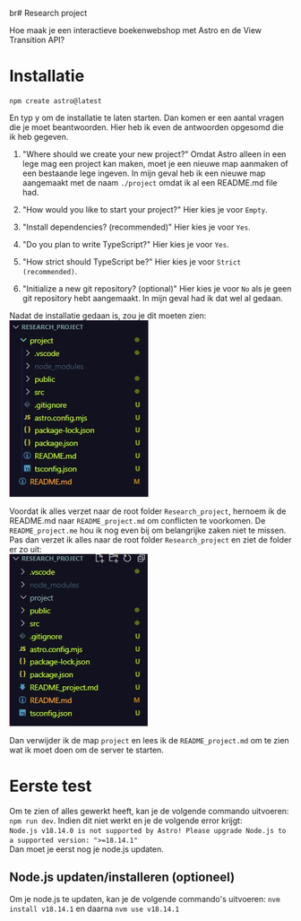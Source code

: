 br# Research project

Hoe maak je een interactieve boekenwebshop met Astro en de View Transition API?

# Installatie

```
npm create astro@latest
```

En typ y om de installatie te laten starten. Dan komen er een aantal vragen die je moet beantwoorden. Hier heb ik even de antwoorden opgesomd die ik heb gegeven.

1. "Where should we create your new project?" Omdat Astro alleen in een lege mag een project kan maken, moet je een nieuwe map aanmaken of een bestaande lege ingeven. In mijn geval heb ik een nieuwe map aangemaakt met de naam `./project` omdat ik al een README.md file had.

2. "How would you like to start your project?" Hier kies je voor `Empty`.

3. "Install dependencies? (recommended)" Hier kies je voor `Yes`.

4. "Do you plan to write TypeScript?" Hier kies je voor `Yes`.

5. "How strict should TypeScript be?" Hier kies je voor `Strict (recommended)`.

6. "Initialize a new git repository? (optional)" Hier kies je voor `No` als je geen git repository hebt aangemaakt. In mijn geval had ik dat wel al gedaan.

Nadat de installatie gedaan is, zou je dit moeten zien: </br>
![folder na installatie](./photo/folder_bij_installatie.jpg)

Voordat ik alles verzet naar de root folder `Research_project`, hernoem ik de README.md naar `README_project.md` om conflicten te voorkomen. De `README_project.me` hou ik nog even bij om belangrijke zaken niet te missen. Pas dan verzet ik alles naar de root folder `Research_project` en ziet de folder er zo uit: </br>
![folder na het verzetten van files naar rootmap](./photo/folder_na_verzetten_van_files.jpg)

Dan verwijder ik de map `project` en lees ik de `README_project.md` om te zien wat ik moet doen om de server te starten.


# Eerste test
Om te zien of alles gewerkt heeft, kan je de volgende commando uitvoeren: `npm run dev`.
Indien dit niet werkt en je de volgende error krijgt: </br>
`Node.js v18.14.0 is not supported by Astro!
Please upgrade Node.js to a supported version: ">=18.14.1"`</br>
Dan moet je eerst nog je node.js updaten.

## Node.js updaten/installeren (optioneel)
Om je node.js te updaten, kan je de volgende commando's uitvoeren: `nvm install v18.14.1` en daarna `nvm use v18.14.1`
